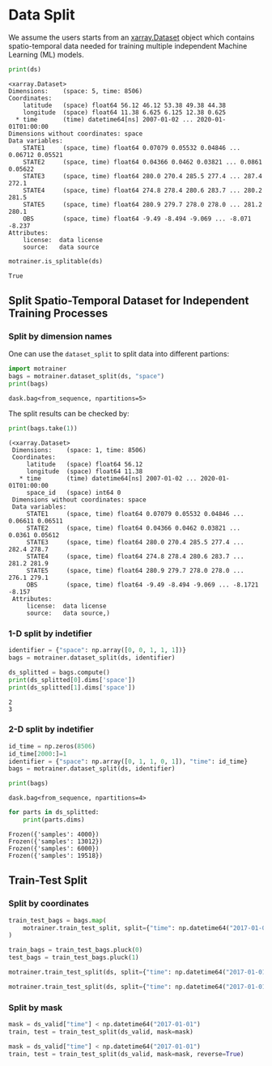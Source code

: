 # Data Split

We assume the users starts from an [xarray.Dataset](https://docs.xarray.dev/en/stable/generated/xarray.Dataset.html) object which contains spatio-temporal data needed for training multiple independent Machine Learning (ML) models.

```python
print(ds)
```

```output
<xarray.Dataset>
Dimensions:    (space: 5, time: 8506)
Coordinates:
    latitude   (space) float64 56.12 46.12 53.38 49.38 44.38
    longitude  (space) float64 11.38 6.625 6.125 12.38 0.625
  * time       (time) datetime64[ns] 2007-01-02 ... 2020-01-01T01:00:00
Dimensions without coordinates: space
Data variables:
    STATE1     (space, time) float64 0.07079 0.05532 0.04846 ... 0.06712 0.05521
    STATE2     (space, time) float64 0.04366 0.0462 0.03821 ... 0.0861 0.05622
    STATE3     (space, time) float64 280.0 270.4 285.5 277.4 ... 287.4 272.1
    STATE4     (space, time) float64 274.8 278.4 280.6 283.7 ... 280.2 281.5
    STATE5     (space, time) float64 280.9 279.7 278.0 278.0 ... 281.2 280.1
    OBS        (space, time) float64 -9.49 -8.494 -9.069 ... -8.071 -8.237
Attributes:
    license:  data license
    source:   data source
```

```python
motrainer.is_splitable(ds)
```

```output
True
```

## Split Spatio-Temporal Dataset for Independent Training Processes

### Split by dimension names
One can use the `dataset_split` to split data into different partions:

```python
import motrainer
bags = motrainer.dataset_split(ds, "space")
print(bags)
```
```output
dask.bag<from_sequence, npartitions=5>
```

The split results can be checked by:
```python
print(bags.take(1))
```
```output
(<xarray.Dataset>
 Dimensions:    (space: 1, time: 8506)
 Coordinates:
     latitude   (space) float64 56.12
     longitude  (space) float64 11.38
   * time       (time) datetime64[ns] 2007-01-02 ... 2020-01-01T01:00:00
     space_id   (space) int64 0
 Dimensions without coordinates: space
 Data variables:
     STATE1     (space, time) float64 0.07079 0.05532 0.04846 ... 0.06611 0.06511
     STATE2     (space, time) float64 0.04366 0.0462 0.03821 ... 0.0361 0.05612
     STATE3     (space, time) float64 280.0 270.4 285.5 277.4 ... 282.4 278.7
     STATE4     (space, time) float64 274.8 278.4 280.6 283.7 ... 281.2 281.9
     STATE5     (space, time) float64 280.9 279.7 278.0 278.0 ... 276.1 279.1
     OBS        (space, time) float64 -9.49 -8.494 -9.069 ... -8.1721 -8.157
 Attributes:
     license:  data license
     source:   data source,)
```

### 1-D split by indetifier
```python
identifier = {"space": np.array([0, 0, 1, 1, 1])}
bags = motrainer.dataset_split(ds, identifier)

ds_splitted = bags.compute()
print(ds_splitted[0].dims['space'])
print(ds_splitted[1].dims['space'])
```

```output
2
3
```

### 2-D split by indetifier
```python
id_time = np.zeros(8506)
id_time[2000:]=1
identifier = {"space": np.array([0, 1, 1, 0, 1]), "time": id_time}
bags = motrainer.dataset_split(ds, identifier)

print(bags)
```
```output
dask.bag<from_sequence, npartitions=4>
```

```python
for parts in ds_splitted:
    print(parts.dims)
```
```output
Frozen({'samples': 4000})
Frozen({'samples': 13012})
Frozen({'samples': 6000})
Frozen({'samples': 19518})
```

## Train-Test Split

### Split by coordinates
```python
train_test_bags = bags.map(
    motrainer.train_test_split, split={"time": np.datetime64("2017-01-01")}
)
```

```python
train_bags = train_test_bags.pluck(0)
test_bags = train_test_bags.pluck(1)
```

```python
motrainer.train_test_split(ds, split={"time": np.datetime64("2017-01-01")})
```

```python
motrainer.train_test_split(ds, split={"time": np.datetime64("2017-01-01")}, reverse=True)
```

### Split by mask

```python
mask = ds_valid["time"] < np.datetime64("2017-01-01")
train, test = train_test_split(ds_valid, mask=mask)
```

```python
mask = ds_valid["time"] < np.datetime64("2017-01-01")
train, test = train_test_split(ds_valid, mask=mask, reverse=True)
```







